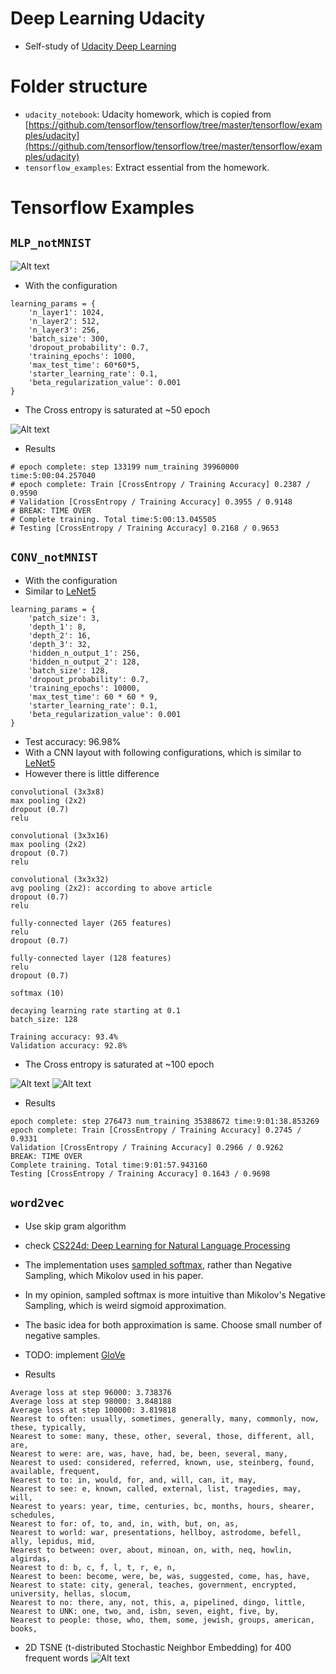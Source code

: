 # Deep Learning Udacity
* Self-study of [Udacity Deep Learning](https://www.udacity.com/course/deep-learning--ud730)
 
# Folder structure
* `udacity_notebook`: Udacity homework, which is copied from [https://github.com/tensorflow/tensorflow/tree/master/tensorflow/examples/udacity](https://github.com/tensorflow/tensorflow/tree/master/tensorflow/examples/udacity)
* `tensorflow_examples`: Extract essential from the homework.

# Tensorflow Examples
## `MLP_notMNIST`
![Alt text](tensorflow_examples/images/notMNIST.png "notMNIST screenshot")

* With the configuration
```
learning_params = {
    'n_layer1': 1024,
    'n_layer2': 512,
    'n_layer3': 256,
    'batch_size': 300,
    'dropout_probability': 0.7,
    'training_epochs': 1000,
    'max_test_time': 60*60*5,
    'starter_learning_rate': 0.1,
    'beta_regularization_value': 0.001
}
```

* The Cross entropy is saturated at ~50 epoch

![Alt text](tensorflow_examples/images/MLP_notMNIST.png "https://docs.google.com/spreadsheets/d/1IQtKzPI4cpE_JwI0uLcyAojrMR-0cf_uFlxhOzYUs7M/edit screenshot")

* Results
```
# epoch complete: step 133199 num_training 39960000 time:5:00:04.257040
# epoch complete: Train [CrossEntropy / Training Accuracy] 0.2387 / 0.9590
# Validation [CrossEntropy / Training Accuracy] 0.3955 / 0.9148
# BREAK: TIME OVER
# Complete training. Total time:5:00:13.045505
# Testing [CrossEntropy / Training Accuracy] 0.2168 / 0.9653
```

## `CONV_notMNIST`
* With the configuration
 * Similar to [LeNet5](http://culurciello.github.io/tech/2016/06/04/nets.html)
```
learning_params = {
    'patch_size': 3,
    'depth_1': 8,
    'depth_2': 16,
    'depth_3': 32,
    'hidden_n_output_1': 256,
    'hidden_n_output_2': 128,
    'batch_size': 128,
    'dropout_probability': 0.7,
    'training_epochs': 10000,
    'max_test_time': 60 * 60 * 9,
    'starter_learning_rate': 0.1,
    'beta_regularization_value': 0.001
}
```

* Test accuracy: 96.98%
 * With a CNN layout with following configurations, which is similar to [LeNet5](http://culurciello.github.io/tech/2016/06/04/nets.html)
 * However there is little difference
```
convolutional (3x3x8)
max pooling (2x2)
dropout (0.7)
relu

convolutional (3x3x16)
max pooling (2x2)
dropout (0.7)
relu

convolutional (3x3x32)
avg pooling (2x2): according to above article
dropout (0.7)
relu

fully-connected layer (265 features)
relu
dropout (0.7)

fully-connected layer (128 features)
relu
dropout (0.7)

softmax (10)

decaying learning rate starting at 0.1
batch_size: 128

Training accuracy: 93.4%
Validation accuracy: 92.8%
```

* The Cross entropy is saturated at ~100 epoch

![Alt text](tensorflow_examples/images/CONV_notMNIST.png "learning curve screenshot")
![Alt text](tensorflow_examples/images/CONV_notMNIST_layers.png "Conv layers screenshot")

* Results
```
epoch complete: step 276473 num_training 35388672 time:9:01:38.853269
epoch complete: Train [CrossEntropy / Training Accuracy] 0.2745 / 0.9331
Validation [CrossEntropy / Training Accuracy] 0.2966 / 0.9262
BREAK: TIME OVER
Complete training. Total time:9:01:57.943160
Testing [CrossEntropy / Training Accuracy] 0.1643 / 0.9698
```

## `word2vec`
* Use skip gram algorithm
 * check [CS224d: Deep Learning for Natural Language Processing](http://cs224d.stanford.edu/lecture_notes/notes1.pdf)
 * The implementation uses [sampled softmax](https://github.com/tensorflow/tensorflow/blob/master/tensorflow/python/ops/nn.py#L1127), rather than Negative Sampling, which Mikolov used in his paper.
 * In my opinion, sampled softmax is more intuitive than Mikolov's Negative Sampling, which is weird sigmoid approximation.
 * The basic idea for both approximation is same. Choose small number of negative samples.
* TODO: implement [GloVe](http://nlp.stanford.edu/pubs/glove.pdf)

* Results
```
Average loss at step 96000: 3.738376
Average loss at step 98000: 3.848188
Average loss at step 100000: 3.819818
Nearest to often: usually, sometimes, generally, many, commonly, now, these, typically,
Nearest to some: many, these, other, several, those, different, all, are,
Nearest to were: are, was, have, had, be, been, several, many,
Nearest to used: considered, referred, known, use, steinberg, found, available, frequent,
Nearest to to: in, would, for, and, will, can, it, may,
Nearest to see: e, known, called, external, list, tragedies, may, will,
Nearest to years: year, time, centuries, bc, months, hours, shearer, schedules,
Nearest to for: of, to, and, in, with, but, on, as,
Nearest to world: war, presentations, hellboy, astrodome, befell, ally, lepidus, mid,
Nearest to between: over, about, minoan, on, with, neq, howlin, algirdas,
Nearest to d: b, c, f, l, t, r, e, n,
Nearest to been: become, were, be, was, suggested, come, has, have,
Nearest to state: city, general, teaches, government, encrypted, university, hellas, slocum,
Nearest to no: there, any, not, this, a, pipelined, dingo, little,
Nearest to UNK: one, two, and, isbn, seven, eight, five, by,
Nearest to people: those, who, them, some, jewish, groups, american, books,
```

* 2D TSNE (t-distributed Stochastic Neighbor Embedding) for 400 frequent words
![Alt text](tensorflow_examples/images/word2vec.png "Conv layers screenshot")